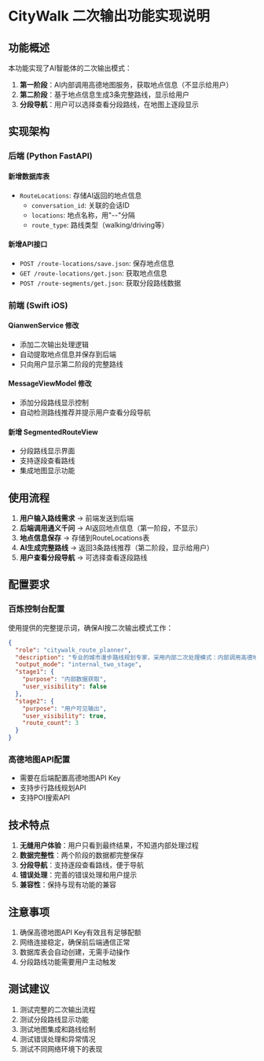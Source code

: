 # CityWalk 二次输出功能实现说明

## 功能概述

本功能实现了AI智能体的二次输出模式：
1. **第一阶段**：AI内部调用高德地图服务，获取地点信息（不显示给用户）
2. **第二阶段**：基于地点信息生成3条完整路线，显示给用户
3. **分段导航**：用户可以选择查看分段路线，在地图上逐段显示

## 实现架构

### 后端 (Python FastAPI)

#### 新增数据库表
- `RouteLocations`: 存储AI返回的地点信息
  - `conversation_id`: 关联的会话ID
  - `locations`: 地点名称，用"--"分隔
  - `route_type`: 路线类型（walking/driving等）

#### 新增API接口
- `POST /route-locations/save.json`: 保存地点信息
- `GET /route-locations/get.json`: 获取地点信息
- `POST /route-segments/get.json`: 获取分段路线数据

### 前端 (Swift iOS)

#### QianwenService 修改
- 添加二次输出处理逻辑
- 自动提取地点信息并保存到后端
- 只向用户显示第二阶段的完整路线

#### MessageViewModel 修改
- 添加分段路线显示控制
- 自动检测路线推荐并提示用户查看分段导航

#### 新增 SegmentedRouteView
- 分段路线显示界面
- 支持逐段查看路线
- 集成地图显示功能

## 使用流程

1. **用户输入路线需求** → 前端发送到后端
2. **后端调用通义千问** → AI返回地点信息（第一阶段，不显示）
3. **地点信息保存** → 存储到RouteLocations表
4. **AI生成完整路线** → 返回3条路线推荐（第二阶段，显示给用户）
5. **用户查看分段导航** → 可选择查看逐段路线

## 配置要求

### 百炼控制台配置
使用提供的完整提示词，确保AI按二次输出模式工作：

```json
{
  "role": "citywalk_route_planner",
  "description": "专业的城市漫步路线规划专家，采用内部二次处理模式：内部调用高德地图获取数据，最终输出3条完整路线给用户",
  "output_mode": "internal_two_stage",
  "stage1": {
    "purpose": "内部数据获取",
    "user_visibility": false
  },
  "stage2": {
    "purpose": "用户可见输出",
    "user_visibility": true,
    "route_count": 3
  }
}
```

### 高德地图API配置
- 需要在后端配置高德地图API Key
- 支持步行路线规划API
- 支持POI搜索API

## 技术特点

1. **无缝用户体验**：用户只看到最终结果，不知道内部处理过程
2. **数据完整性**：两个阶段的数据都完整保存
3. **分段导航**：支持逐段查看路线，便于导航
4. **错误处理**：完善的错误处理和用户提示
5. **兼容性**：保持与现有功能的兼容

## 注意事项

1. 确保高德地图API Key有效且有足够配额
2. 网络连接稳定，确保前后端通信正常
3. 数据库表会自动创建，无需手动操作
4. 分段路线功能需要用户主动触发

## 测试建议

1. 测试完整的二次输出流程
2. 测试分段路线显示功能
3. 测试地图集成和路线绘制
4. 测试错误处理和异常情况
5. 测试不同网络环境下的表现
